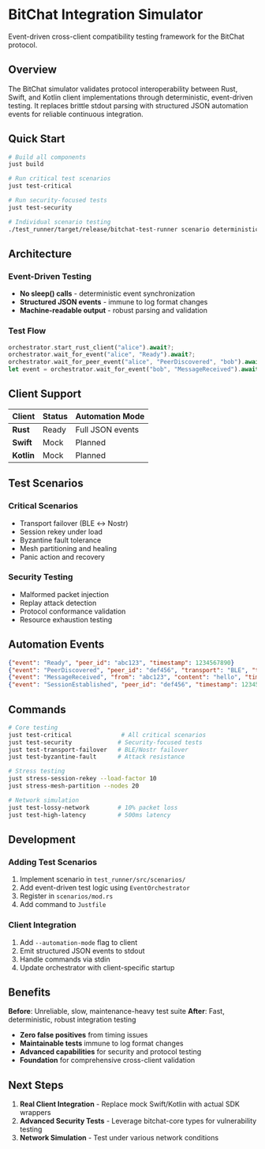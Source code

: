 # BitChat Integration Simulator

Event-driven cross-client compatibility testing framework for the BitChat protocol.

## Overview

The BitChat simulator validates protocol interoperability between Rust, Swift, and Kotlin client implementations through deterministic, event-driven testing. It replaces brittle stdout parsing with structured JSON automation events for reliable continuous integration.

## Quick Start

```bash
# Build all components
just build

# Run critical test scenarios
just test-critical

# Run security-focused tests  
just test-security

# Individual scenario testing
./test_runner/target/release/bitchat-test-runner scenario deterministic-messaging
```

## Architecture

### Event-Driven Testing
- **No sleep() calls** - deterministic event synchronization
- **Structured JSON events** - immune to log format changes
- **Machine-readable output** - robust parsing and validation

### Test Flow
```rust
orchestrator.start_rust_client("alice").await?;
orchestrator.wait_for_event("alice", "Ready").await?;
orchestrator.wait_for_peer_event("alice", "PeerDiscovered", "bob").await?;
let event = orchestrator.wait_for_event("bob", "MessageReceived").await?;
```

## Client Support

| Client | Status | Automation Mode |
|--------|---------|-----------------|
| **Rust** | Ready | Full JSON events |
| **Swift** | Mock | Planned |
| **Kotlin** | Mock | Planned |

## Test Scenarios

### Critical Scenarios
- Transport failover (BLE ↔ Nostr)
- Session rekey under load
- Byzantine fault tolerance
- Mesh partitioning and healing
- Panic action and recovery

### Security Testing
- Malformed packet injection
- Replay attack detection
- Protocol conformance validation
- Resource exhaustion testing

## Automation Events

```json
{"event": "Ready", "peer_id": "abc123", "timestamp": 1234567890}
{"event": "PeerDiscovered", "peer_id": "def456", "transport": "BLE", "timestamp": 1234567891}
{"event": "MessageReceived", "from": "abc123", "content": "hello", "timestamp": 1234567892}
{"event": "SessionEstablished", "peer_id": "def456", "timestamp": 1234567893}
```

## Commands

```bash
# Core testing
just test-critical              # All critical scenarios
just test-security             # Security-focused tests
just test-transport-failover   # BLE/Nostr failover
just test-byzantine-fault      # Attack resistance

# Stress testing
just stress-session-rekey --load-factor 10
just stress-mesh-partition --nodes 20

# Network simulation
just test-lossy-network        # 10% packet loss
just test-high-latency         # 500ms latency
```

## Development

### Adding Test Scenarios
1. Implement scenario in `test_runner/src/scenarios/`
2. Add event-driven test logic using `EventOrchestrator`
3. Register in `scenarios/mod.rs`
4. Add command to `Justfile`

### Client Integration
1. Add `--automation-mode` flag to client
2. Emit structured JSON events to stdout
3. Handle commands via stdin
4. Update orchestrator with client-specific startup

## Benefits

**Before**: Unreliable, slow, maintenance-heavy test suite
**After**: Fast, deterministic, robust integration testing

- **Zero false positives** from timing issues
- **Maintainable tests** immune to log format changes
- **Advanced capabilities** for security and protocol testing
- **Foundation** for comprehensive cross-client validation

## Next Steps

1. **Real Client Integration** - Replace mock Swift/Kotlin with actual SDK wrappers
2. **Advanced Security Tests** - Leverage bitchat-core types for vulnerability testing
3. **Network Simulation** - Test under various network conditions
